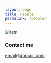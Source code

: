 ```yaml
---
layout: page
title: People
permalink: /people/
---
```



  ![test](/images/people/test.gif)  



### Contact me

[email@domain.com](mailto:email@domain.com)